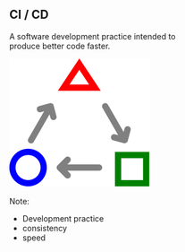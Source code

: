 ## CI / CD

A software development practice intended to<br>
produce better code faster. <!-- .element: style="padding-top:.05em" -->

![TDD](/img/ci-tdd-icon.svg) <!-- .element: style="border:0;background-color:inherit;height:4em;margin-bottom:-3em" -->

Note:
* Development practice
* consistency
* speed

